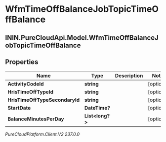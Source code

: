 # WfmTimeOffBalanceJobTopicTimeOffBalance

## ININ.PureCloudApi.Model.WfmTimeOffBalanceJobTopicTimeOffBalance

## Properties

|Name | Type | Description | Notes|
|------------ | ------------- | ------------- | -------------|
| **ActivityCodeId** | **string** |  | [optional] |
| **HrisTimeOffTypeId** | **string** |  | [optional] |
| **HrisTimeOffTypeSecondaryId** | **string** |  | [optional] |
| **StartDate** | **DateTime?** |  | [optional] |
| **BalanceMinutesPerDay** | **List&lt;long?&gt;** |  | [optional] |



_PureCloudPlatform.Client.V2 237.0.0_
